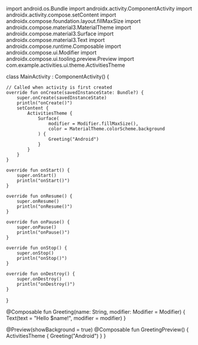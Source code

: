 import android.os.Bundle
import androidx.activity.ComponentActivity
import androidx.activity.compose.setContent
import androidx.compose.foundation.layout.fillMaxSize
import androidx.compose.material3.MaterialTheme
import androidx.compose.material3.Surface
import androidx.compose.material3.Text
import androidx.compose.runtime.Composable
import androidx.compose.ui.Modifier
import androidx.compose.ui.tooling.preview.Preview
import com.example.activities.ui.theme.ActivitiesTheme

class MainActivity : ComponentActivity() {

    // Called when activity is first created
    override fun onCreate(savedInstanceState: Bundle?) {
        super.onCreate(savedInstanceState)
        println("onCreate()")
        setContent {
            ActivitiesTheme {
                Surface(
                    modifier = Modifier.fillMaxSize(),
                    color = MaterialTheme.colorScheme.background
                ) {
                    Greeting("Android")
                }
            }
        }
    }

    override fun onStart() {
        super.onStart()
        println("onStart()")
    }

    override fun onResume() {
        super.onResume()
        println("onResume()")
    }

    override fun onPause() {
        super.onPause()
        println("onPause()")
    }

    override fun onStop() {
        super.onStop()
        println("onStop()")
    }

    override fun onDestroy() {
        super.onDestroy()
        println("onDestroy()")
    }

}

@Composable
fun Greeting(name: String, modifier: Modifier = Modifier) {
    Text(text = "Hello $name!", modifier = modifier)
}

@Preview(showBackground = true)
@Composable
fun GreetingPreview() {
    ActivitiesTheme {
        Greeting("Android")
    }
}
